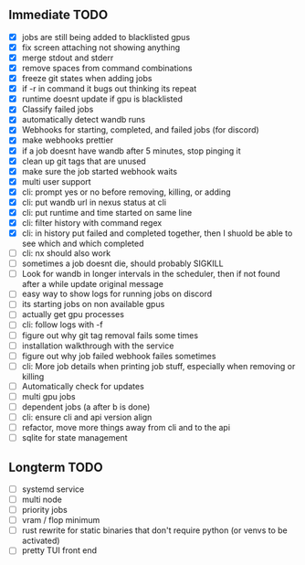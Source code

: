 ## Immediate TODO

- [x] jobs are still being added to blacklisted gpus
- [x] fix screen attaching not showing anything
- [x] merge stdout and stderr
- [x] remove spaces from command combinations
- [x] freeze git states when adding jobs
- [x] if -r in command it bugs out thinking its repeat
- [x] runtime doesnt update if gpu is blacklisted
- [x] Classify failed jobs
- [x] automatically detect wandb runs
- [x] Webhooks for starting, completed, and failed jobs (for discord)
- [x] make webhooks prettier
- [x] if a job doesnt have wandb after 5 minutes, stop pinging it
- [x] clean up git tags that are unused
- [x] make sure the job started webhook waits
- [x] multi user support
- [x] cli: prompt yes or no before removing, killing, or adding
- [x] cli: put wandb url in nexus status at cli
- [x] cli: put runtime and time started on same line
- [x] cli: filter history with command regex
- [x] cli: in history put failed and completed together, then I shuold be able to see which  and which completed
- [ ] cli: nx should also work
- [ ] sometimes a job doesnt die, should probably SIGKILL
- [ ] Look for wandb in longer intervals in the scheduler, then if not found after a while update original message
- [ ] easy way to show logs for running jobs on discord
- [ ] its starting jobs on non available gpus
- [ ] actually get gpu processes
- [ ] cli: follow logs with -f
- [ ] figure out why git tag removal fails some times
- [ ] installation walkthrough with the service
- [ ] figure out why job failed webhook failes sometimes
- [ ] cli: More job details when printing job stuff, especially when removing or killing
- [ ] Automatically check for updates
- [ ] multi gpu jobs
- [ ] dependent jobs (a after b is done)
- [ ] cli: ensure cli and api version align
- [ ] refactor, move more things away from cli and to the api
- [ ] sqlite for state management

## Longterm TODO

- [ ] systemd service
- [ ] multi node
- [ ] priority jobs
- [ ] vram / flop minimum
- [ ] rust rewrite for static binaries that don't require python (or venvs to be activated)
- [ ] pretty TUI front end
